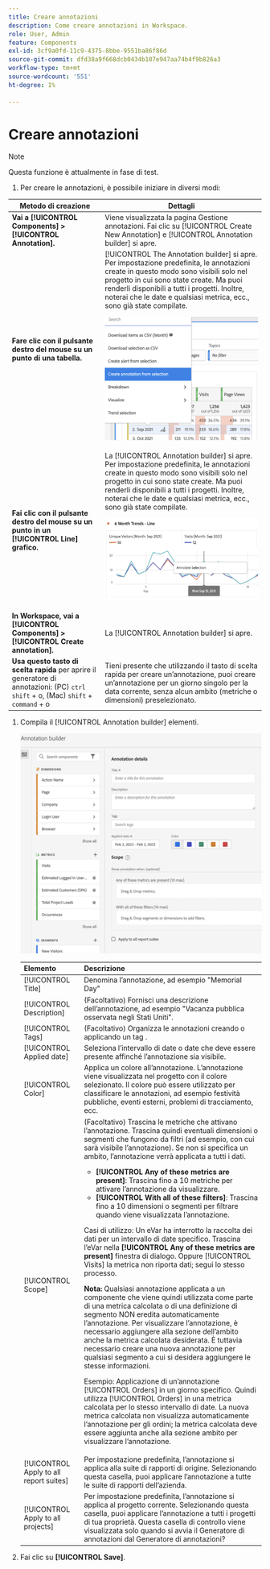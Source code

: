 ```yaml
---
title: Creare annotazioni
description: Come creare annotazioni in Workspace.
role: User, Admin
feature: Components
exl-id: 3cf9a0fd-11c9-4375-8bbe-9551ba86f86d
source-git-commit: dfd38a9f668dcb0434b107e947aa74b4f9b826a3
workflow-type: tm+mt
source-wordcount: '551'
ht-degree: 1%

---
```


# Creare annotazioni

>[!NOTE]
>
>Questa funzione è attualmente in fase di test.

1. Per creare le annotazioni, è possibile iniziare in diversi modi:

| Metodo di creazione | Dettagli |
| --- | --- |
| **Vai a [!UICONTROL Components] > [!UICONTROL Annotation].** | Viene visualizzata la pagina Gestione annotazioni. Fai clic su [!UICONTROL Create New Annotation] e [!UICONTROL Annotation builder] si apre. |
| **Fare clic con il pulsante destro del mouse su un punto di una tabella.** | [!UICONTROL The Annotation builder] si apre. Per impostazione predefinita, le annotazioni create in questo modo sono visibili solo nel progetto in cui sono state create. Ma puoi renderli disponibili a tutti i progetti. Inoltre, noterai che le date e qualsiasi metrica, ecc., sono già state compilate.<p>![](assets/annotate-table.png) |
| **Fai clic con il pulsante destro del mouse su un punto in un [!UICONTROL Line] grafico.** | La [!UICONTROL Annotation builder] si apre. Per impostazione predefinita, le annotazioni create in questo modo sono visibili solo nel progetto in cui sono state create. Ma puoi renderli disponibili a tutti i progetti. Inoltre, noterai che le date e qualsiasi metrica, ecc., sono già state compilate.<p>![](assets/annotate-line.png) |
| **In Workspace, vai a [!UICONTROL Components] > [!UICONTROL Create annotation].** | La [!UICONTROL Annotation builder] si apre. |
| **Usa questo tasto di scelta rapida** per aprire il generatore di annotazioni: (PC) `ctrl` `shift` + o, (Mac) `shift` + `command` + o | Tieni presente che utilizzando il tasto di scelta rapida per creare un’annotazione, puoi creare un’annotazione per un giorno singolo per la data corrente, senza alcun ambito (metriche o dimensioni) preselezionato. |

1. Compila il [!UICONTROL Annotation builder] elementi.

   ![](assets/ann-builder.png)

   | Elemento | Descrizione |
   | --- | --- |
   | [!UICONTROL Title] | Denomina l’annotazione, ad esempio &quot;Memorial Day&quot; |
   | [!UICONTROL Description] | (Facoltativo) Fornisci una descrizione dell’annotazione, ad esempio &quot;Vacanza pubblica osservata negli Stati Uniti&quot;. |
   | [!UICONTROL Tags] | (Facoltativo) Organizza le annotazioni creando o applicando un tag . |
   | [!UICONTROL Applied date] | Seleziona l’intervallo di date o date che deve essere presente affinché l’annotazione sia visibile. |
   | [!UICONTROL Color] | Applica un colore all’annotazione. L’annotazione viene visualizzata nel progetto con il colore selezionato. Il colore può essere utilizzato per classificare le annotazioni, ad esempio festività pubbliche, eventi esterni, problemi di tracciamento, ecc. |
   | [!UICONTROL Scope] | (Facoltativo) Trascina le metriche che attivano l’annotazione. Trascina quindi eventuali dimensioni o segmenti che fungono da filtri (ad esempio, con cui sarà visibile l’annotazione). Se non si specifica un ambito, l’annotazione verrà applicata a tutti i dati.<ul><li>**[!UICONTROL Any of these metrics are present]**: Trascina fino a 10 metriche per attivare l’annotazione da visualizzare.</li><li>**[!UICONTROL With all of these filters]**: Trascina fino a 10 dimensioni o segmenti per filtrare quando viene visualizzata l’annotazione.</li></ul><p>Casi di utilizzo: Un eVar ha interrotto la raccolta dei dati per un intervallo di date specifico. Trascina l’eVar nella **[!UICONTROL Any of these metrics are present]** finestra di dialogo. Oppure [!UICONTROL Visits] la metrica non riporta dati; segui lo stesso processo.<p>**Nota:** Qualsiasi annotazione applicata a un componente che viene quindi utilizzata come parte di una metrica calcolata o di una definizione di segmento NON eredita automaticamente l’annotazione. Per visualizzare l’annotazione, è necessario aggiungere alla sezione dell’ambito anche la metrica calcolata desiderata. È tuttavia necessario creare una nuova annotazione per qualsiasi segmento a cui si desidera aggiungere le stesse informazioni.<p>Esempio: Applicazione di un’annotazione [!UICONTROL Orders] in un giorno specifico. Quindi utilizza [!UICONTROL Orders] in una metrica calcolata per lo stesso intervallo di date. La nuova metrica calcolata non visualizza automaticamente l’annotazione per gli ordini; la metrica calcolata deve essere aggiunta anche alla sezione ambito per visualizzare l’annotazione. |
   | [!UICONTROL Apply to all report suites] | Per impostazione predefinita, l’annotazione si applica alla suite di rapporti di origine. Selezionando questa casella, puoi applicare l’annotazione a tutte le suite di rapporti dell’azienda. |
   | [!UICONTROL Apply to all projects] | Per impostazione predefinita, l’annotazione si applica al progetto corrente. Selezionando questa casella, puoi applicare l’annotazione a tutti i progetti di tua proprietà. Questa casella di controllo viene visualizzata solo quando si avvia il Generatore di annotazioni dal Generatore di annotazioni? |

1. Fai clic su **[!UICONTROL Save]**.
